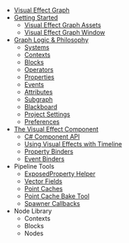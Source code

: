* [Visual Effect Graph](Index.md) 
* [Getting Started](GettingStarted.md) 
  * [Visual Effect Graph Assets](VisualEffectGraphAsset.md) 
  * [Visual Effect Graph Window](VisualEffectGraphWindow.md) 
* [Graph Logic & Philosophy](GraphLogicAndPhilosophy.md)
  * [Systems](Systems.md) 
  * [Contexts](Contexts.md) 
  * [Blocks](Blocks.md) 
  * [Operators](Operators.md) 
  * [Properties](Properties.md) 
  * [Events](Events.md) 
  * [Attributes](Attributes.md) 
  * [Subgraph](Subgraph.md) 
  * [Blackboard](Blackboard.md) 
  * [Project Settings](VisualEffectProjectSettings.md) 
  * [Preferences](VisualEffectPreferences.md) 
* [The Visual Effect Component](VisualEffectComponent.md) 
  * [C# Component API](ComponentAPI.md)
  * [Using Visual Effects with Timeline](Timeline.md) 
  * [Property Binders](PropertyBinders.md)
  * [Event Binders](EventBinders.md)
* Pipeline Tools
  * [ExposedProperty Helper](ExposedPropertyHelper.md)
  * [Vector Fields](VectorFields.md)
  * [Point Caches](PointCaches.md)
  * [Point Cache Bake Tool](PointCacheBakeTool.md)
  * [Spawner Callbacks](SpawnerCallbacks.md)
* Node Library
  * Contexts
  * Blocks
  * Nodes